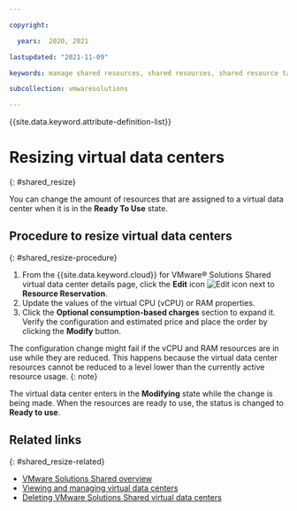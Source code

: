 ```yaml
---

copyright:

  years:  2020, 2021

lastupdated: "2021-11-09"

keywords: manage shared resources, shared resources, shared resource tasks

subcollection: vmwaresolutions

---
```


{{site.data.keyword.attribute-definition-list}}

# Resizing virtual data centers
{: #shared_resize}

You can change the amount of resources that are assigned to a virtual data center when it is in the **Ready To Use** state.

## Procedure to resize virtual data centers
{: #shared_resize-procedure}

1. From the {{site.data.keyword.cloud}} for VMware® Solutions Shared virtual data center details page, click the **Edit** icon ![Edit icon](../../icons/edit-tagging.svg "Edit") next to **Resource Reservation**.
2. Update the values of the virtual CPU (vCPU) or RAM properties.
3. Click the **Optional consumption-based charges** section to expand it. Verify the configuration and estimated price and place the order by clicking the **Modify** button.

The configuration change might fail if the vCPU and RAM resources are in use while they are reduced. This happens because the virtual data center resources cannot be reduced to a level lower than the currently active resource usage.
{: note}

The virtual data center enters in the **Modifying** state while the change is being made. When the resources are ready to use, the status is changed to **Ready to use**.

## Related links
{: #shared_resize-related}

* [VMware Solutions Shared overview](/docs/vmwaresolutions?topic=vmwaresolutions-shared_overview)
* [Viewing and managing virtual data centers](/docs/vmwaresolutions?topic=vmwaresolutions-shared_viewing-vdc-summary)
* [Deleting VMware Solutions Shared virtual data centers](/docs/vmwaresolutions?topic=vmwaresolutions-shared_deletinginstance)
